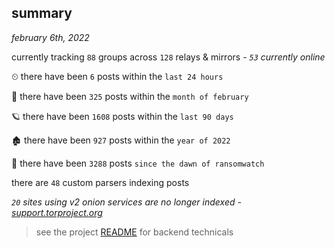 
## summary
_february 6th, 2022_

currently tracking `88` groups across `128` relays & mirrors - _`53` currently online_

⏲ there have been `6` posts within the `last 24 hours`

🦈 there have been `325` posts within the `month of february`

🪐 there have been `1608` posts within the `last 90 days`

🏚 there have been `927` posts within the `year of 2022`

🦕 there have been `3288` posts `since the dawn of ransomwatch`

there are `48` custom parsers indexing posts

_`20` sites using v2 onion services are no longer indexed - [support.torproject.org](https://support.torproject.org/onionservices/v2-deprecation/)_

> see the project [README](https://github.com/thetanz/ransomwatch#ransomwatch--) for backend technicals
